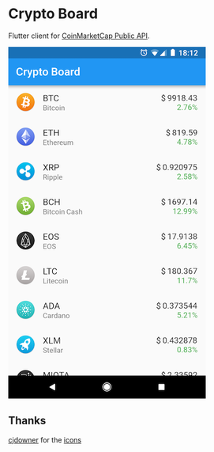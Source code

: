 # Crypto Board

Flutter client for [CoinMarketCap Public API](https://coinmarketcap.com/api/).

![Android main screen](https://github.com/borna-mdn/crypto_board/blob/master/screenshots/android_main_screen.png)


## Thanks

[cjdowner](https://github.com/cjdowner) for the [icons](https://github.com/cjdowner/cryptocurrency-icons)
